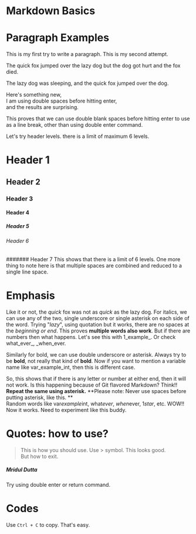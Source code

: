 # Markdown Basics

# Paragraph Examples
This is my first try to write a paragraph.
This is my second attempt.

The quick fox jumped over the lazy dog
but the dog got hurt
and the fox died.



The lazy dog was sleeping, and the quick fox jumped over the dog.

Here's something new,  
I am using double spaces before hitting enter,  
and the results are surprising.

This proves that we can use double blank spaces before hitting enter to use as a line break, other than using double enter command.

Let's try header levels. there is a limit of maximum 6 levels.
# Header 1
## Header 2
### Header 3

#### Header 4


##### Header 5

###### Header 6
####### Header 7
This shows that there is a limit of 6 levels.
One more thing to note here is that multiple spaces are combined and reduced to a single line space.
# Emphasis
Like it or not, the _quick_ fox was not as *quick* as the lazy dog. For italics, we can use any of the two, single underscore or single asterisk on each side of the word. Trying "_lazy_", using quotation but it works, there are no spaces at the _beginning or end_. This proves **multiple words also work**. But if there are numbers then what happens. Let's see this with 1_example_. Or check what_ever_, _when_ever.

Similarly for bold, we can use double underscore or asterisk. Always try to be __bold__, not really that kind of **bold**.
Now if you want to mention a variable name like var_example_int, then this is different case.

So, this shows that if there is any letter or number at either end, then it will not work. Is this happening because of Git flavored Markdown? Think!!  
**Repeat the same using asterisk.**
**Please note: Never use spaces before putting asterisk, like this. **  
Random words like var*example*int, what*ever*, *when*ever, 1*star*, etc. WOW!! Now it works. Need to experiment like this buddy.
# Quotes: how to use?
> This is how you should use. Use > symbol.
> This looks good.  
> But how to exit.


##### _Mridul Dutta_


Try using double enter or return command.

# Codes
Use `Ctrl + C` to copy. That's easy.
<!--stackedit_data:
eyJoaXN0b3J5IjpbLTEwNzg0NjI5OTgsNTE1MDQ1ODY0LC0yND
c5OTI0OTAsMTU2OTA3NTAxNywxMTMzMjQwNjc0LDEyNzg2OTI5
NDFdfQ==
-->